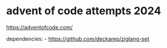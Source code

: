 # advent of code attempts 2024

https://adventofcode.com/

dependencies:
    - https://github.com/deckarep/ziglang-set